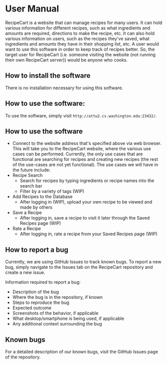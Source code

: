 # User Manual
RecipeCart is a website that can manage recipes for many users. It can hold various information for different recipes, such as what ingredients and amounts are required, directions to make the recipe, etc. It can also hold various information on users, such as the recipes they've saved, what ingredients and amounts they have in their shopping list, etc. A user would want to use this software in order to keep track of recipes better. So, the target user for RecipeCart (i.e. someone visiting the website (not running their own RecipeCart server)) would be anyone who cooks.
## How to install the software
There is no installation necessary for using this software.
## How to use the software:
To use the software, simply visit `http://attu2.cs.washington.edu:23432/`.

## How to use the software
- Connect to the website address that's specified above via web browser. This will take you to the RecipeCart website, where the various use cases can be performed. Currently, the only use cases that are functional are searching for recipes and creating new recipes (the rest of the use-cases are not yet functional). The use cases we will have in the future include:
- Recipe Search
    - Search for recipes by typing ingredients or recipe names into the search bar
    - Filter by a variety of tags (WIP)
- Add Recipes to the Database
    - After logging in (WIP), upload your own recipe to be viewed and made by others
- Save a Recipe
    - After logging in, save a recipe to visit it later through the Saved Recipes page (WIP)
- Rate a Recipe
    - After logging in, rate a recipe from your Saved Recipes page (WIP)
## How to report a bug
Currently, we are using GitHub Issues to track known bugs. To report a new bug, simply navigate to the Issues tab on the RecipeCart repository and create a new issue.

Information required to report a bug:
- Description of the bug
- Where the bug is in the repository, if known
- Steps to reproduce the bug
- Expected outcome
- Screenshots of the behavior, if applicable
- What desktop/smartphone is being used, if applicable
- Any additional context surrounding the bug

## Known bugs
For a detailed description of our known bugs, visit the GitHub Issues page of the repository.
